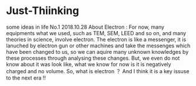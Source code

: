 # Just-Thiinking
some ideas in life
No.1 2018.10.28
About Electron : For now, many equipments what we used, such as TEM, SEM, LEED and so on, and many theories in science, involve electron. 
The electron is like a messenger, it is lanuched by electron gun or other machines and take the messenges which have been changed to us, so
we can aquire many unknown knowledges by these processes through analysing these changes. But, we even do not know about it was look like, 
what we know for now is it is negatively charged and no volume. So, what is electron ？ And I think it is a key issuse to the next era !!
